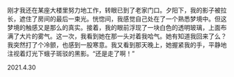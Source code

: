 <!-- 当他走进房间，回想起那天下午工作时接到的电话，心里依旧不能平静。当真正回到村子——啊，我的故乡，这个遥远而陌生的地方——见到她时，彼此之间有玻璃相隔，上面布满雾气，显示潮湿冰冷。渐渐地，另一头开始变得模糊不清，以至到漆黑一片，像记忆中的大理石。此时，我感到了一种从未有过的不真实。 -->

刚才我还在某座大楼里努力地工作，转眼已到了老家门口。夕阳下，我的影子被拉长，遮住了房间的最后一束光。恍惚间，我感觉自己处在了一个熟悉梦境中。但这梦境的触感又是那么的真实。接着，我的眼前浮现了一块白色的透明玻璃，上面布满了大片的雾气。这一次，我看到她在那一头对着我哈气。她有知道我回来了么？我突然打了个冷颤，也感到一股寒意。我又看到那天晚上，她握紧我的手，平静地注视着灯光下蛾子斑驳的黑影。“还是走了啊！”

2021.4.30